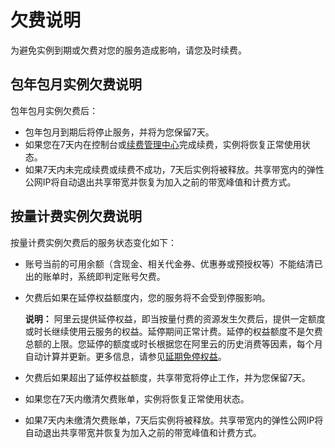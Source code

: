 # 欠费说明

为避免实例到期或欠费对您的服务造成影响，请您及时续费。

## 包年包月实例欠费说明

包年包月实例欠费后：

-   包年包月到期后将停止服务，并将为您保留7天。
-   如果您在7天内在控制台或[续费管理中心](https://renew.console.aliyun.com/center?spm=a2c4g.11186623.2.4.mamRKK#/renew/cbwp-pre?_k=7bynmu)完成续费，实例将恢复正常使用状态。
-   如果7天内未完成续费或续费不成功，7天后实例将被释放。共享带宽内的弹性公网IP将自动退出共享带宽并恢复为加入之前的带宽峰值和计费方式。

## 按量计费实例欠费说明

按量计费实例欠费后的服务状态变化如下：

-   账号当前的可用余额（含现金、相关代金券、优惠券或预授权等）不能结清已出的账单时，系统即判定账号欠费。
-   欠费后如果在延停权益额度内，您的服务将不会受到停服影响。

    **说明：** 阿里云提供延停权益，即当按量付费的资源发生欠费后，提供一定额度或时长继续使用云服务的权益。延停期间正常计费。延停的权益额度不是欠费总额的上限。您延停的额度或时长根据您在阿里云的历史消费等因素，每个月自动计算并更新。更多信息，请参见[延期免停权益](https://help.aliyun.com/document_detail/190777.html)。

-   欠费后如果超出了延停权益额度，共享带宽将停止工作，并为您保留7天。
-   如果您在7天内缴清欠费账单，实例将恢复正常使用状态。
-   如果7天内未缴清欠费账单，7天后实例将被释放。共享带宽内的弹性公网IP将自动退出共享带宽并恢复为加入之前的带宽峰值和计费方式。

